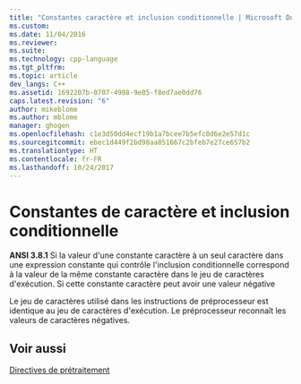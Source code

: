 ```yaml
---
title: "Constantes caractère et inclusion conditionnelle | Microsoft Docs"
ms.custom: 
ms.date: 11/04/2016
ms.reviewer: 
ms.suite: 
ms.technology: cpp-language
ms.tgt_pltfrm: 
ms.topic: article
dev_langs: C++
ms.assetid: 1692207b-0707-4908-9e05-f8ed7ae0dd76
caps.latest.revision: "6"
author: mikeblome
ms.author: mblome
manager: ghogen
ms.openlocfilehash: c1e3d50dd4ecf19b1a7bcee7b5efc0d6e2e57d1c
ms.sourcegitcommit: ebec1d449f2bd98aa851667c2bfeb7e27ce657b2
ms.translationtype: HT
ms.contentlocale: fr-FR
ms.lasthandoff: 10/24/2017
---
```

# <a name="character-constants-and-conditional-inclusion"></a>Constantes de caractère et inclusion conditionnelle
**ANSI 3.8.1** Si la valeur d'une constante caractère à un seul caractère dans une expression constante qui contrôle l'inclusion conditionnelle correspond à la valeur de la même constante caractère dans le jeu de caractères d'exécution. Si cette constante caractère peut avoir une valeur négative  
  
 Le jeu de caractères utilisé dans les instructions de préprocesseur est identique au jeu de caractères d'exécution. Le préprocesseur reconnaît les valeurs de caractères négatives.  
  
## <a name="see-also"></a>Voir aussi  
 [Directives de prétraitement](../c-language/preprocessing-directives.md)